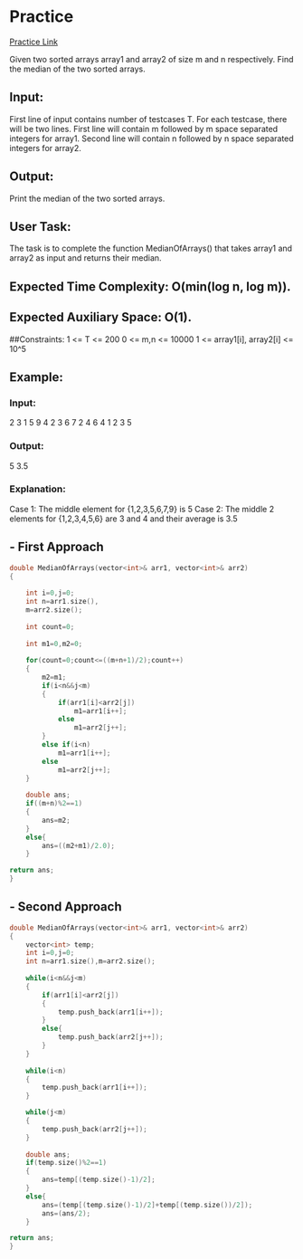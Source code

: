 # Practice
[Practice Link](https://www.geeksforgeeks.org/median-of-two-sorted-arrays-of-different-sizes/)

Given two sorted arrays array1 and array2 of size m and n respectively. Find the median of the two sorted arrays.

## Input:
First line of input contains number of testcases T. For each testcase, there will be two lines. First line will contain m followed by m space separated integers for array1. Second line will contain n followed by n space separated integers for array2. 

## Output:
Print the median of the two sorted arrays.

## User Task:
The task is to complete the function MedianOfArrays() that takes array1 and array2 as input and returns their median. 

## Expected Time Complexity: O(min(log n, log m)).
## Expected Auxiliary Space: O(1).

##Constraints: 
1 <= T <= 200
0 <= m,n <= 10000
1 <= array1[i], array2[i] <= 10^5

## Example:
### Input:
2
3 1 5 9
4 2 3 6 7
2 4 6
4 1 2 3 5

### Output:
5
3.5

### Explanation:
Case 1: The middle element for {1,2,3,5,6,7,9} is 5
Case 2: The middle 2 elements for {1,2,3,4,5,6} are 3 and 4 and their average is 3.5

## - First Approach
`````cpp
double MedianOfArrays(vector<int>& arr1, vector<int>& arr2)
{
    
    int i=0,j=0;
    int n=arr1.size(),
    m=arr2.size();
    
    int count=0;
    
    int m1=0,m2=0;
    
    for(count=0;count<=((m+n+1)/2);count++)
    { 
        m2=m1;
        if(i<n&&j<m)
        {
            if(arr1[i]<arr2[j])
                m1=arr1[i++];
            else
                m1=arr2[j++];
        }
        else if(i<n)
            m1=arr1[i++];
        else
            m1=arr2[j++];
    }
    
    double ans;
    if((m+n)%2==1)
    {
        ans=m2;
    }
    else{
        ans=((m2+m1)/2.0);
    }

return ans;
}
``````
## - Second Approach
`````cpp
double MedianOfArrays(vector<int>& arr1, vector<int>& arr2)
{
    vector<int> temp;
    int i=0,j=0;
    int n=arr1.size(),m=arr2.size();
    
    while(i<n&&j<m)
    {
        if(arr1[i]<arr2[j])
        {
            temp.push_back(arr1[i++]);
        }
        else{
            temp.push_back(arr2[j++]);
        }
    }
    
    while(i<n)
    {
        temp.push_back(arr1[i++]);
    }

    while(j<m)
    {
        temp.push_back(arr2[j++]);
    }
    
    double ans;
    if(temp.size()%2==1)
    {
        ans=temp[(temp.size()-1)/2];
    }
    else{
        ans=(temp[(temp.size()-1)/2]+temp[(temp.size())/2]);
        ans=(ans/2);
    }

return ans;
}
``````
